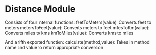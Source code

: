 # Distance Module

Consists of four internal functions:
feetToMeters(value): Converts feet to meters
metersToFeet(value): Converts meters to feet
milesToKm(value): Converts miles to kms
kmToMiles(value): Converts kms to miles

And a fifth exported function:
calculate(method,value): Takes in method name and value to return appropriate conversion